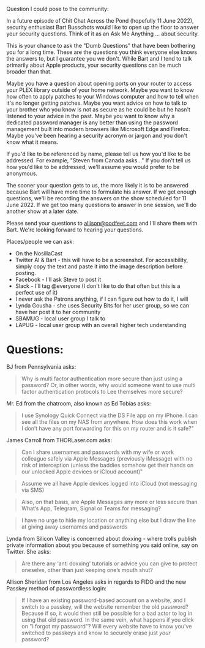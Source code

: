 Question I could pose to the community:

In a future episode of Chit Chat Across the Pond (hopefully 11 June 2022), security enthusiast Bart Busschots would like to open up the floor to answer your security questions. Think of it as an Ask Me Anything ... about security.

This is your chance to ask the "Dumb Questions" that have been bothering you for a long time. These are the questions you think everyone else knows the answers to, but I guarantee you we don't.  While Bart and I tend to talk primarily about Apple products, your security questions can be much broader than that. 

Maybe you have a question about opening ports on your router to access your PLEX library outside of your home network. Maybe you want to know how often to apply patches to your Windows computer and how to tell when it's no longer getting patches. Maybe you want advice on how to talk to your brother who you know is not as secure as he could be but he hasn't listened to your advice in the past. Maybe you want to know why a dedicated password manager is any better than using the password management built into modern browsers like Microsoft Edge and Firefox. Maybe you've been hearing a security acronym or jargon and you don't know what it means.

If you'd like to be referenced by name, please tell us how you'd like to be addressed. For example, "Steven from Canada asks…" If you don't tell us how you'd like to be addressed, we'll assume you would prefer to be anonymous.

The sooner your question gets to us, the more likely it is to be answered because Bart will have more time to formulate his answer.  If we get enough questions, we'll be recording the answers on the show scheduled for 11 June 2022. If we get too many questions to answer in one session, we'll do another show at a later date.

Please send your questions to allison@podfeet.com and I'll share them with Bart. We're looking forward to hearing your questions.

Places/people we can ask:

* On the NosillaCast
* Twitter Al & Bart - this will have to be a screenshot. For accessibility, simply copy the text and paste it into the image description before posting.
* Facebook - I'll ask Steve to post it
* Slack - I'll tag @everyone (I don't like to do that often but this is a perfect use of it)
* I never ask the Patrons anything, if I can figure out how to do it, I will
* Lynda Gousha - she uses Security Bits for her user group, so we can have her post it to her community
* SBAMUG - local user group I talk to
* LAPUG - local user group with an overall higher tech understanding


# Questions:

BJ from Pennsylvania asks: 

>Why is multi factor authentication more secure than just using a password? Or, in other words, why would someone want to use multi factor authentication protocols to Lee themselves more secure?

Mr. Ed from the chatroom, also known as Ed Tobias asks: 

> I use Synology Quick Connect via the DS File app on my iPhone. I can see all the files on my NAS from anywhere. How does this work when I don’t have any port forwarding for this on my router and is it safe?"

James Carroll from THORLaser.com asks:

>Can I share usernames and passwords with my wife or work colleague safely via Apple Messages (previously iMessage) with no risk of interception (unless the baddies somehow get their hands on our unlocked Apple devices or iCloud account)"

> Assume we all have Apple devices logged into iCloud (not messaging via SMS)

> Also, on that basis, are Apple Messages any more or less secure than What’s App, Telegram, Signal or Teams for messaging?

> I have no urge to hide my location or anything else but I draw the line at giving away usernames and passwords

Lynda from Silicon Valley is concerned about doxxing - where trolls publish private information about you because of something you said online, say on Twitter. She asks:

> Are there any ‘anti doxxing’ tutorials or advice you can give to protect oneselve, other than just keeping one’s mouth shut?

Allison Sheridan from Los Angeles asks in regards to FIDO and the new Passkey method of passwordless login:

>If I have an existing password-based account on a website, and I switch to a passkey, will the website remember the old password? Because if so, it would then still be possible for a bad actor to log in using that old password. In the same vein, what happens if you click on "I forgot my password"? Will every website have to know you've switched to passkeys and know to securely erase just _your_ password?